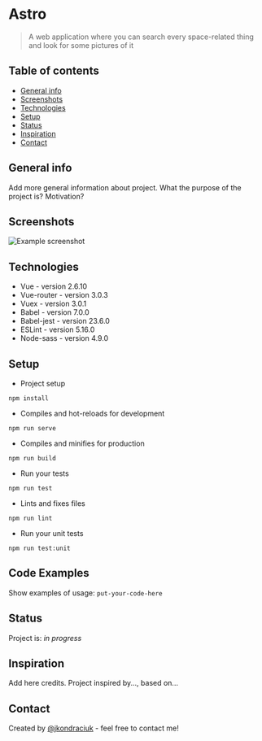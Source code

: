 # Astro
> A web application where you can search every space-related thing and look for some pictures of it

## Table of contents
* [General info](#general-info)
* [Screenshots](#screenshots)
* [Technologies](#technologies)
* [Setup](#setup)
* [Status](#status)
* [Inspiration](#inspiration)
* [Contact](#contact)

## General info
Add more general information about project. What the purpose of the project is? Motivation?

## Screenshots
![Example screenshot](./img/screenshot.png)

## Technologies
* Vue - version 2.6.10
* Vue-router - version 3.0.3
* Vuex - version 3.0.1
* Babel - version 7.0.0
* Babel-jest - version 23.6.0
* ESLint - version 5.16.0
* Node-sass - version 4.9.0

## Setup
* Project setup
```
npm install
```

* Compiles and hot-reloads for development
```
npm run serve
```

* Compiles and minifies for production
```
npm run build
```

* Run your tests
```
npm run test
```

* Lints and fixes files
```
npm run lint
```

* Run your unit tests
```
npm run test:unit
```

## Code Examples
Show examples of usage:
`put-your-code-here`

## Status
Project is: _in progress_

## Inspiration
Add here credits. Project inspired by..., based on...

## Contact
Created by [@jkondraciuk](https://jkondraciuk.github.io/portfolio) - feel free to contact me!